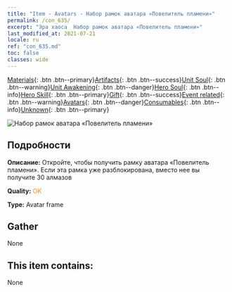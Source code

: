 ```yaml
---
title: "Item - Avatars - Набор рамок аватара «Повелитель пламени»"
permalink: /con_635/
excerpt: "Эра хаоса  Набор рамок аватара «Повелитель пламени»"
last_modified_at: 2021-07-21
locale: ru
ref: "con_635.md"
toc: false
classes: wide
---
```

 [Materials](/ItemsRU/){: .btn .btn--primary}[Artifacts](/ItemsRU/Artifacts/){: .btn .btn--success}[Unit Soul](/ItemsRU/UnitSoul/){: .btn .btn--warning}[Unit Awakening](/ItemsRU/UnitAwakening/){: .btn .btn--danger}[Hero Soul](/ItemsRU/HeroSoul/){: .btn .btn--info}[Hero Skill](/ItemsRU/HeroSkill/){: .btn .btn--primary}[Gift](/ItemsRU/Gift/){: .btn .btn--success}[Event related](/ItemsRU/Events/){: .btn .btn--warning}[Avatars](/ItemsRU/Avatars/){: .btn .btn--danger}[Consumables](/ItemsRU/Consumables/){: .btn .btn--info}[Unknown](/ItemsRU/Unknown/){: .btn .btn--primary}

 ![Набор рамок аватара «Повелитель пламени»](/images/a/avatarFrame_39.png)

## Подробности
 **Описание:** Откройте, чтобы получить рамку аватара «Повелитель пламени». Если эта рамка уже разблокирована, вместо нее вы получите 30 алмазов

 **Quality:** <span style="color: #FF8C00">OK</span>

 **Type:** Avatar frame

## Gather

  None

## This item contains:

  None

